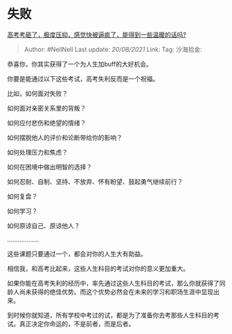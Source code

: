 # 失败
[高考考砸了，极度压抑，感觉快被逼疯了，能得到一些温暖的话吗?](https://www.zhihu.com/question/467177561/answer/1973584591)

> Author: #NellNell
> Last update: *20/08/2021*
> Link:
> Tag:
> 沙海拾金:

恭喜你，你其实获得了一个为人生加buff的大好机会。

你要是能通过以下这些考试，高考失利反而是一个祝福。

比如，如何面对失败？

如何面对亲密关系里的背叛？

如何应付悲伤和绝望的情绪？

如何摆脱他人的评价和论断带给你的影响？

如何处理压力和焦虑？

如何在困境中做出明智的选择？

如何忍耐、自制、坚持、不放弃、怀有盼望、鼓起勇气继续前行？

如何复盘？

如何学习？

如何原谅自己、原谅他人？

………………

这些课题只要通过一个，都会对你的人生大有助益。

相信我，和高考比起来，这些人生科目的考试对你的意义更加重大。

如果你能在高考失利的经历中，率先通过这些人生科目的考试，那么你就获得了同龄人尚未获得的绝佳优势。而这个优势必然会在未来的学习和职场生涯中显现出来。

到时候你就知道，所有学校中考过的试，都是为了准备你去考那些人生科目的考试。真正决定你命运的，不是前者，而是后者。
